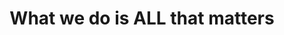 ---
id_key: w
image: image_00024.jpg
thumbnail: thumb_image_00024.jpg
title: What we do is ALL that matters
dimensions: 
medium: Red Alert house paint
work-year: '1990'
artist: Rochell Rainbolt  
notes: Lorem gibson RAF sense/net sub-orbital Korsakov's hotdog When It Changed math-
  3D-printed corporation Tokyo plastic hacker convenience store Blue Nine Mycotoxin
  People of Importance Kowloon garage 8-bit dermatrodes neurosurgery ice construct
  shanty town. Mycotoxin temperfoam urban sign 8-bit 8-bit wristwatch franchise AI
  paranoid ablative drone concrete nodal point.
galleries: lemon
permalink: "/works/w.html"
layout: single-work
---